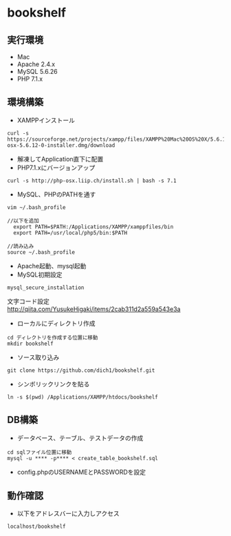 # bookshelf

## 実行環境
- Mac
- Apache 2.4.x
- MySQL 5.6.26
- PHP 7.1.x

## 環境構築
- XAMPPインストール
```
curl -s https://sourceforge.net/projects/xampp/files/XAMPP%20Mac%20OS%20X/5.6.12/xampp-osx-5.6.12-0-installer.dmg/download
```
- 解凍してApplication直下に配置
- PHP7.1.xにバージョンアップ
```
curl -s http://php-osx.liip.ch/install.sh | bash -s 7.1
```
- MySQL、PHPのPATHを通す
```
vim ~/.bash_profile

//以下を追加
  export PATH=$PATH:/Applications/XAMPP/xamppfiles/bin
  export PATH=/usr/local/php5/bin:$PATH

//読み込み
source ~/.bash_profile
```
- Apache起動、mysql起動
- MySQL初期設定
```
mysql_secure_installation
```
文字コード設定
http://qiita.com/YusukeHigaki/items/2cab311d2a559a543e3a

- ローカルにディレクトリ作成
```
cd ディレクトリを作成する位置に移動
mkdir bookshelf
```

- ソース取り込み
```
git clone https://github.com/dich1/bookshelf.git
```

- シンボリックリンクを貼る
```
ln -s $(pwd) /Applications/XAMPP/htdocs/bookshelf
```

## DB構築
- データベース、テーブル、テストデータの作成
```
cd sqlファイル位置に移動
mysql -u **** -p**** < create_table_bookshelf.sql
```
- config.phpのUSERNAMEとPASSWORDを設定

## 動作確認
- 以下をアドレスバーに入力しアクセス
```
localhost/bookshelf
```

